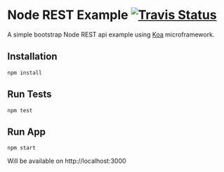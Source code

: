 # Node REST Example <a href="https://travis-ci.org/lohanbodevan/node-rest-example"><img alt="Travis Status" src="https://travis-ci.org/lohanbodevan/node-rest-example.svg?branch=master"></a>
A simple bootstrap Node REST api example using [Koa](http://koajs.com/) microframework.

## Installation
```
npm install
```

## Run Tests
```
npm test
```

## Run App
```
npm start
```
Will be available on http://localhost:3000
